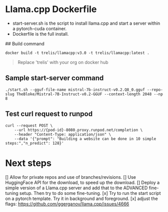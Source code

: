 # Llama.cpp Dockerfile

- start-server.sh is the script to install llama.cpp and start a server within a pytorch-cuda container.
- Dockerfile is the full install.

## Build command
```
docker build -t trelis/llamacpp:v3.0 -t trelis/llamacpp:latest .
```

> Replace 'trelis' with your org on docker hub

## Sample start-server command
```
./start.sh --gguf-file-name mistral-7b-instruct-v0.2.Q8_0.gguf --repo-slug TheBloke/Mistral-7B-Instruct-v0.2-GGUF --context-length 2048 --np 8
```

## Test curl request to runpod
```
curl --request POST \
    --url https://{pod-id}-8080.proxy.runpod.net/completion \
    --header "Content-Type: application/json" \
    --data '{"prompt": "Building a website can be done in 10 simple steps:","n_predict": 128}'
```

# Next steps
[] Allow for private repos and use of branches/revisions.
[] Use HuggingFace API for the download, to speed up the download.
[] Deploy a simple version of a Llama.cpp server and add that to the ADVANCED fine-tuning setup. Then try to do some fine-tuning.
[x] Try to run the start script on a pytorch template. Try it in background and foreground. 
[x] adjust the flags: https://github.com/ggerganov/llama.cpp/issues/4666
